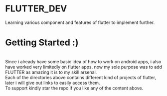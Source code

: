 # FLUTTER_DEV
Learning various component and features of flutter to implement further.
# Getting Started :)
<br>
Since i already have some basic idea of how to work on android apps, i also have worked very limitedly on flutter apps,
now my sole purpose was to add FLUTTER as amazing it is to my skill arsenal.
<br>
Each of the directories above contains different kind of projects of flutter, later i will give out links to easily access them.
<br>
To support kindly star the repo if you like any of the content above.

